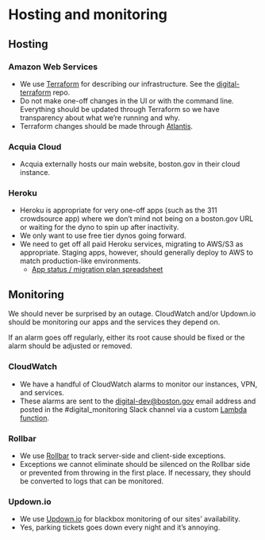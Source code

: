 # Hosting and monitoring

## Hosting

### Amazon Web Services 

* We use [Terraform](https://www.terraform.io/) for describing our infrastructure. See the [digital-terraform](https://github.com/CityOfBoston/digital-terraform/) repo.
* Do not make one-off changes in the UI or with the command line. Everything should be updated through Terraform so we have transparency about what we’re running and why.
* Terraform changes should be made through [Atlantis](https://www.runatlantis.io/).

### Acquia Cloud

* Acquia externally hosts our main website, boston.gov in their cloud instance.

### Heroku

* Heroku is appropriate for very one-off apps \(such as the 311 crowdsource app\) where we don’t mind not being on a boston.gov URL or waiting for the dyno to spin up after inactivity.
* We only want to use free tier dynos going forward.
* We need to get off all paid Heroku services, migrating to AWS/S3 as appropriate. Staging apps, however, should generally deploy to AWS to match production-like environments. 
  * [App status / migration plan spreadsheet](https://docs.google.com/a/boston.gov/spreadsheets/d/1rUV91I0PfQK6L4MHGAWdkNc-NJ8Qya3MOT48W70QAwQ/edit?usp=sharing)

## Monitoring

We should never be surprised by an outage. CloudWatch and/or Updown.io should be monitoring our apps and the services they depend on.

If an alarm goes off regularly, either its root cause should be fixed or the alarm should be adjusted or removed.

### CloudWatch

* We have a handful of CloudWatch alarms to monitor our instances, VPN, and services.
* These alarms are sent to the digital-dev@boston.gov email address and posted in the \#digital\_monitoring Slack channel via a custom [Lambda function](https://github.com/CityOfBoston/digital-lambda).

### Rollbar

* We use [Rollbar](https://www.rollbar.com/) to track server-side and client-side exceptions.
* Exceptions we cannot eliminate should be silenced on the Rollbar side or prevented from throwing in the first place. If necessary, they should be converted to logs that can be monitored.

### Updown.io 

* We use [Updown.io](https://updown.io/) for blackbox monitoring of our sites’ availability.
* Yes, parking tickets goes down every night and it’s annoying.

